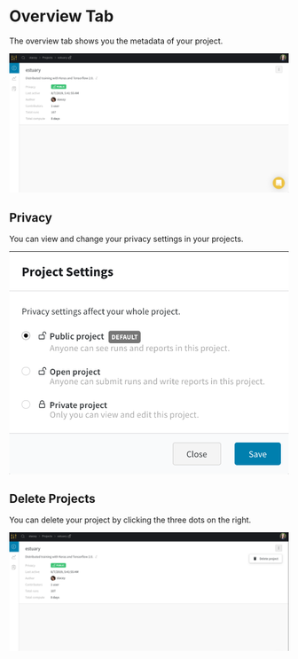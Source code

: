 # Overview Tab

The overview tab shows you the metadata of your project.

![](../../../.gitbook/assets/screen-shot-2019-11-26-at-11.32.26-am.png)

## Privacy 

You can view and change your privacy settings in your projects.

![](../../../.gitbook/assets/screen-shot-2019-11-26-at-11.39.05-am.png)

## Delete Projects

You can delete your project by clicking the three dots on the right.

![](../../../.gitbook/assets/screen-shot-2019-11-26-at-11.43.59-am.png)



